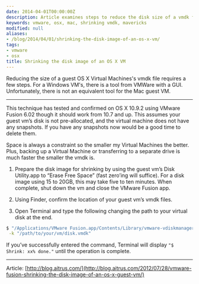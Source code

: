 ```yaml
---
date: 2014-04-01T00:00:00Z
description: Article examines steps to reduce the disk size of a vmdk file on a mac.
keywords: vmware, osx, mac, shrinking vmdk, mavericks
modified: null
aliases:
- /blog/2014/04/01/shrinking-the-disk-image-of-an-os-x-vm/
tags:
- vmware
- osx
title: Shrinking the disk image of an OS X VM
---
```


Reducing the size of a guest OS X Virtual Machines's vmdk file requires a few steps.  For a Windows VM's, there is a tool from VMWare with a GUI.  Unfortunately, there is not an equivalent tool for the Mac guest VM.

---

This technique has tested and confirmed on OS X 10.9.2 using VMware Fusion 6.02 though it should work from 10.7 and up. This assumes your guest vm’s disk is not pre-allocated, and the virtual machine does not have any snapshots. If you have any snapshots now would be a good time to delete them.  

Space is always a constraint so the smaller my Virtual Machines the better. Plus, backing up a Virtual Machine or transferring to a separate drive is much faster the smaller the vmdk is.

1. Prepare the disk image for shrinking by using the guest vm’s Disk Utility.app to “Erase Free Space” (fast zero’ing will suffice).  For a disk image using 15 to 20GB, this may take five to ten minutes. When complete, shut down the vm and close the VMware Fusion app.

2. Using Finder, confirm the location of your guest vm’s vmdk files.

3. Open Terminal and type the following changing the path to your virtual disk at the end.
```bash
$ "/Applications/VMware Fusion.app/Contents/Library/vmware-vdiskmanager" \
 -k "/path/to/your/vm/disk.vmdk"
```

If you’ve successfully entered the command, Terminal will display ``"$ Shrink: xx% done."`` until the operation is complete.  

---

Article: [http://blog.aitrus.com/](http://blog.aitrus.com/2012/07/28/vmware-fusion-shrinking-the-disk-image-of-an-os-x-guest-vm/)
